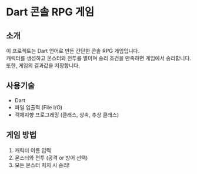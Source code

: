 # Dart 콘솔 RPG 게임

## 소개
이 프로젝트는 Dart 언어로 만든 간단한 콘솔 RPG 게임입니다.  
캐릭터를 생성하고 몬스터와 전투를 벌이며 승리 조건을 만족하면 게임에서 승리합니다.
또한, 게임의 결과값을 저장합니다.

## 사용기술
- Dart
- 파일 입출력 (File I/O)
- 객체지향 프로그래밍 (클래스, 상속, 추상 클래스)

## 게임 방법
1. 캐릭터 이름 입력
2. 몬스터와 전투 (공격 or 방어 선택)
3. 모든 몬스터 처치 시 승리!